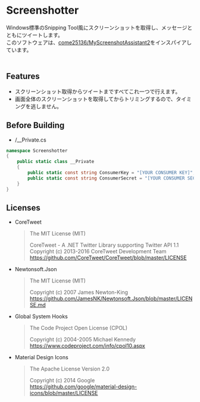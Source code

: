 # Screenshotter
Windows標準のSnipping Tool風にスクリーンショットを取得し、メッセージとともにツイートします。  
このソフトウェアは、[come25136/MyScreenshotAssistant2](https://github.com/come25136/MyScreenshotAssistant2)をインスパイアしています。
　  
　  
## Features
- スクリーンショット取得からツイートまですべてこれ一つで行えます。
- 画面全体のスクリーンショットを取得してからトリミングするので、タイミングを逃しません。

## Before Building
- /__Private.cs
```cs
namespace Screenshotter
{
    public static class __Private
    {
        public static const string ConsumerKey = "[YOUR CONSUMER KEY]";
        public static const string ConsumerSecret = "[YOUR CONSUMER SECRET]";
    }
}
```

## Licenses
- CoreTweet
  > The MIT License (MIT)  
  >   
  > CoreTweet - A .NET Twitter Library supporting Twitter API 1.1  
  > Copyright (c) 2013-2016 CoreTweet Development Team  
  > https://github.com/CoreTweet/CoreTweet/blob/master/LICENSE

- Newtonsoft.Json
  > The MIT License (MIT)  
  >  
  > Copyright (c) 2007 James Newton-King  
  > https://github.com/JamesNK/Newtonsoft.Json/blob/master/LICENSE.md

- Global System Hooks
  > The Code Project Open License (CPOL)
  >   
  > Copyright (c) 2004-2005 Michael Kennedy  
  > https://www.codeproject.com/info/cpol10.aspx

- Material Design Icons
  > The Apache License Version 2.0  
  >   
  > Copyright (c) 2014 Google  
  > https://github.com/google/material-design-icons/blob/master/LICENSE